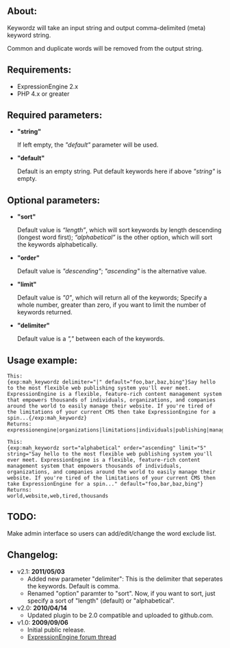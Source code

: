 ## About:

Keywordz will take an input string and output comma-delimited (meta) keyword string.

Common and duplicate words will be removed from the output string.

## Requirements:

* ExpressionEngine 2.x
* PHP 4.x or greater

## Required parameters:

* __"string"__
    
    If left empty, the _"default"_ parameter will be used.

* __"default"__
    
    Default is an empty string. Put default keywords here if above _"string"_ is empty.

## Optional parameters:

* __"sort"__
    
    Default value is _“length”_, which will sort keywords by length descending (longest word first); _“alphabetical”_ is the other option, which will sort the keywords alphabetically.

* __"order"__
    
    Default value is _"descending"_; _"ascending"_ is the alternative value.

* __"limit"__
    
    Default value is _"0"_, which will return all of the keywords; Specify a whole number, greater than zero, if you want to limit the number of keywords returned.

* __"delimiter"__
    
    Default value is a _","_ between each of the keywords.

## Usage example:

    This: 
    {exp:mah_keywordz delimiter="|" default="foo,bar,baz,bing"}Say hello to the most flexible web publishing system you'll ever meet. ExpressionEngine is a flexible, feature-rich content management system that empowers thousands of individuals, organizations, and companies around the world to easily manage their website. If you're tired of the limitations of your current CMS then take ExpressionEngine for a spin...{/exp:mah_keywordz}
    Returns: 
    expressionengine|organizations|limitations|individuals|publishing|management|companies|thousands|flexible|empowers|content|website|feature|current|easily|system|manage|tired|world|spin|meet|rich|web|cms

    This: 
    {exp:mah_keywordz sort="alphabetical" order="ascending" limit="5" string="Say hello to the most flexible web publishing system you'll ever meet. ExpressionEngine is a flexible, feature-rich content management system that empowers thousands of individuals, organizations, and companies around the world to easily manage their website. If you're tired of the limitations of your current CMS then take ExpressionEngine for a spin..." default="foo,bar,baz,bing"}
    Returns: 
    world,website,web,tired,thousands

## TODO:

Make admin interface so users can add/edit/change the word exclude list.

## Changelog:

* v2.1: __2011/05/03__
	* Added new parameter "delimiter": This is the delimiter that seperates the keywords. Default is comma.
	* Renamed "option" paramter to "sort". Now, if you want to sort, just specify a sort of "length" (default) or "alphabetical".
* v2.0: __2010/04/14__
	* Updated plugin to be 2.0 compatible and uploaded to github.com.
* v1.0: __2009/09/06__
	* Initial public release.
	* [ExpressionEngine forum thread](http://expressionengine.com/forums/viewthread/128406/)